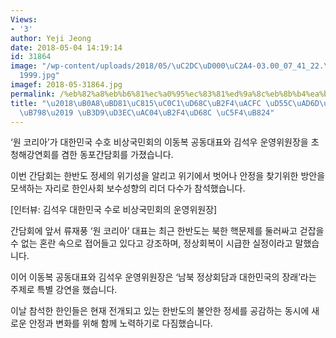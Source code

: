 ```yaml
---
Views:
- '3'
author: Yeji Jeong
date: 2018-05-04 14:19:14
id: 31864
image: "/wp-content/uploads/2018/05/\uC2DC\uD000\uC2A4-03.00_07_41_22.\uC2A4\uD2F8\
  1999.jpg"
imagef: 2018-05-31864.jpg
permalink: /%eb%82%a8%eb%b6%81%ec%a0%95%ec%83%81%ed%9a%8c%eb%8b%b4%ea%b3%bc-%ed%95%9c%ea%b5%ad%ec%9d%98-%ec%9e%a5%eb%9e%98-%eb%8f%99%ed%8f%ac%ea%b0%84%eb%8b%b4%ed%9a%8c-%ec%97%b4%eb%a0%a4/
title: "\u2018\uB0A8\uBD81\uC815\uC0C1\uD68C\uB2F4\uACFC \uD55C\uAD6D\uC758 \uC7A5\
  \uB798\u2019 \uB3D9\uD3EC\uAC04\uB2F4\uD68C \uC5F4\uB824"
---
```


‘원 코리아’가 대한민국 수호 비상국민회의 이동복 공동대표와 김석우 운영위원장을 초청해강연회를 겸한 동포간담회를 가졌습니다.

이번 간담회는 한반도 정세의 위기성을 알리고 위기에서 벗어나 안정을 찾기위한 방안을 모색하는 자리로 한인사회 보수성향의 리더 다수가 참석했습니다.

[인터뷰: 김석우 대한민국 수로 비상국민회의 운영위원장]

간담회에 앞서 류재풍 ‘원 코리아’ 대표는 최근 한반도는 북한 핵문제를 둘러싸고 걷잡을 수 없는 혼란 속으로 접어들고 있다고 강조하며, 정상회복이 시급한 실정이라고 말했습니다.

이어 이동복 공동대표와 김석우 운영위원장은 ‘남북 정상회담과 대한민국의 장래’라는 주제로 특별 강연을 했습니다.

이날 참석한 한인들은 현재 전개되고 있는 한반도의 불안한 정세를 공감하는 동시에 새로운 안정과 변화를 위해 함께 노력하기로 다짐했습니다.